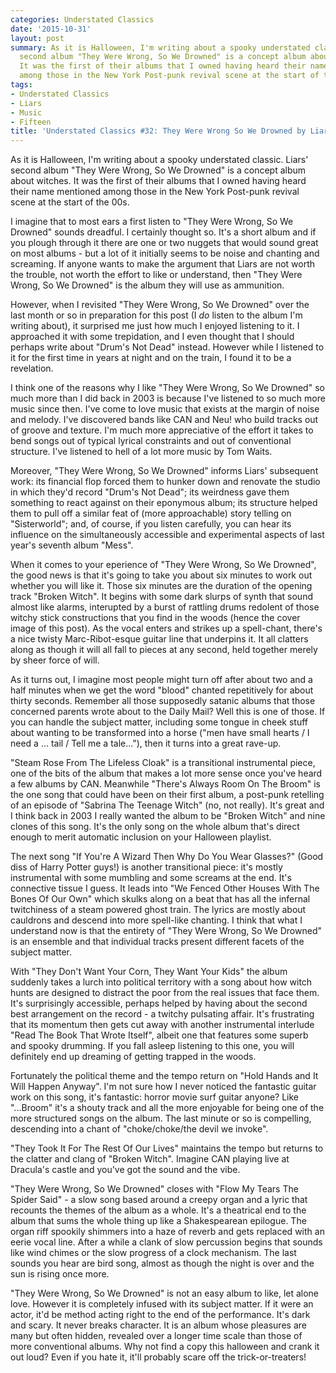 ```yaml
---
categories: Understated Classics
date: '2015-10-31'
layout: post
summary: As it is Halloween, I'm writing about a spooky understated classic. Liars'
  second album "They Were Wrong, So We Drowned" is a concept album about witches.
  It was the first of their albums that I owned having heard their name mentioned
  among those in the New York Post-punk revival scene at the start of the 00s.
tags:
- Understated Classics
- Liars
- Music
- Fifteen
title: 'Understated Classics #32: They Were Wrong So We Drowned by Liars'
---
```


As it is Halloween, I'm writing about a spooky understated classic. Liars' second album "They Were Wrong, So We Drowned" is a concept album about witches. It was the first of their albums that I owned having heard their name mentioned among those in the New York Post-punk revival scene at the start of the 00s.

I imagine that to most ears a first listen to "They Were Wrong, So We Drowned" sounds dreadful. I certainly thought so. It's a short album and if you plough through it there are one or two nuggets that would sound great on most albums - but a lot of it initially seems to be noise and chanting and screaming. If anyone wants to make the argument that Liars are not worth the trouble, not worth the effort to like or understand, then "They Were Wrong, So We Drowned" is the album they will use as ammunition. 

However, when I revisited "They Were Wrong, So We Drowned" over the last month or so in preparation for this post (I *do* listen to the album I'm writing about), it surprised me just how much I enjoyed listening to it. I approached it with some trepidation, and I even thought that I should perhaps write about "Drum's Not Dead" instead. However while I listened to it for the first time in years at night and on the train, I found it to be a revelation.

I think one of the reasons why I like "They Were Wrong, So We Drowned" so much more than I did back in 2003 is because I've listened to so much more music since then. I've come to love music that exists at the margin of noise and melody. I've discovered bands like CAN and Neu! who build tracks out of groove and texture. I'm much more appreciative of the effort it takes to bend songs out of typical lyrical constraints and out of conventional structure. I've listened to hell of a lot more music by Tom Waits.

Moreover, "They Were Wrong, So We Drowned" informs Liars' subsequent work: its financial flop forced them to hunker down and renovate the studio in which they'd record "Drum's Not Dead"; its weirdness gave them something to react against on their eponymous album; its structure helped them to pull off a similar feat of (more approachable) story telling on "Sisterworld"; and, of course, if you listen carefully, you can hear its influence on the simultaneously accessible and experimental aspects of last year's seventh album "Mess".

When it comes to your eperience of "They Were Wrong, So We Drowned", the good news is that it's going to take you about six minutes to work out whether you will like it. Those six minutes are the duration of the opening track "Broken Witch". It begins with some dark slurps of synth that sound almost like alarms, interupted by a burst of rattling drums redolent of those witchy stick constructions that you find in the woods (hence the cover image of this post). As the vocal enters and strikes up a spell-chant, there's a nice twisty Marc-Ribot-esque guitar line that underpins it. It all clatters along as though it will all fall to pieces at any second, held together merely by sheer force of will.

As it turns out, I imagine most people might turn off after about two and a half minutes when we get the word "blood" chanted repetitively for about thirty seconds. Remember all those supposedly satanic albums that those concerned parents wrote about to the Daily Mail? Well this is one of those. If you can handle the subject matter, including some tongue in cheek stuff about wanting to be transformed into a horse ("men have small hearts / I need a ... tail / Tell me a tale..."), then it turns into a great rave-up.

"Steam Rose From The Lifeless Cloak" is a transitional instrumental piece, one of the bits of the album that makes a lot more sense once you've heard a few albums by CAN. Meanwhile "There's Always Room On The Broom" is the one song that could have been on their first album, a post-punk retelling of an episode of "Sabrina The Teenage Witch" (no, not really). It's great and I think back in 2003 I really wanted the album to be "Broken Witch" and nine clones of this song. It's the only song on the whole album that's direct enough to merit automatic inclusion on your Halloween playlist.

The next song "If You're A Wizard Then Why Do You Wear Glasses?" (Good diss of Harry Potter guys!) is another transitional piece: it's mostly instrumental with some mumbling and some screams at the end. It's connective tissue I guess. It leads into "We Fenced Other Houses With The Bones Of Our Own" which skulks along on a beat that has all the infernal twitchiness of a steam powered ghost train. The lyrics are mostly about cauldrons and descend into more spell-like chanting. I think that what I understand now is that the entirety of "They Were Wrong, So We Drowned" is an ensemble and that individual tracks present different facets of the subject matter. 

With "They Don't Want Your Corn, They Want Your Kids" the album suddenly takes a lurch into political territory with a song about how witch hunts are designed to distract the poor from the real issues that face them. It's surprisingly accessible, perhaps helped by having about the second best arrangement on the record - a twitchy pulsating affair. It's frustrating that its momentum then gets cut away with another instrumental interlude "Read The Book That Wrote Itself", albeit one that features some superb and spooky drumming. If you fall asleep listening to this one, you will definitely end up dreaming of getting trapped in the woods.

Fortunately the political theme and the tempo return on "Hold Hands and It Will Happen Anyway". I'm not sure how I never noticed the fantastic guitar work on this song, it's fantastic: horror movie surf guitar anyone? Like "...Broom" it's a shouty track and all the more enjoyable for being one of the more structured songs on the album. The last minute or so is compelling, descending into a chant of "choke/choke/the devil we invoke".

"They Took It For The Rest Of Our Lives" maintains the tempo but returns to the clatter and clang of "Broken Witch". Imagine CAN playing live at Dracula's castle and you've got the sound and the vibe.

"They Were Wrong, So We Drowned" closes with "Flow My Tears The Spider Said" - a slow song based around a creepy organ and a lyric that recounts the themes of the album as a whole. It's a theatrical end to the album that sums the whole thing up like a Shakespearean epilogue. The organ riff spookily shimmers into a haze of reverb and gets replaced with an eerie vocal line. After a while a clank of slow percussion begins that sounds like wind chimes or the slow progress of a clock mechanism. The last sounds you hear are bird song, almost as though the night is over and the sun is rising once more. 

"They Were Wrong, So We Drowned" is not an easy album to like, let alone love. However it is completely infused with its subject matter. If it were an actor, it'd be method acting right to the end of the performance. It's dark and scary. It never breaks character. It is an album whose pleasures are many but often hidden, revealed over a longer time scale than those of more conventional albums. Why not find a copy this halloween and crank it out loud? Even if you hate it, it'll probably scare off the trick-or-treaters!